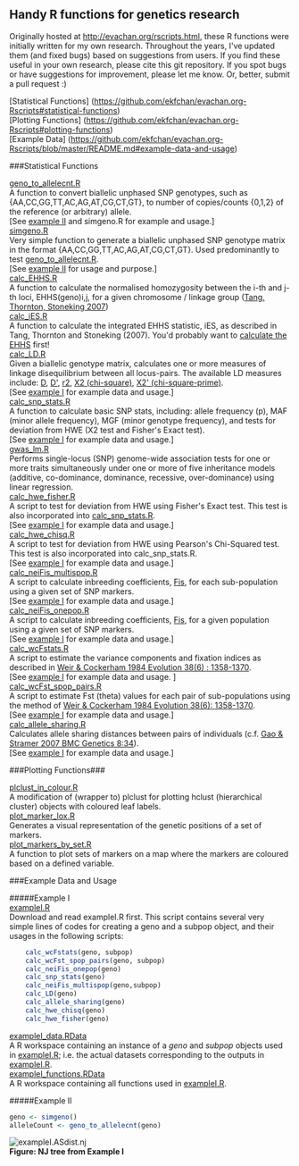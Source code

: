 ## Handy R functions for genetics research 

Originally hosted at http://evachan.org/rscripts.html, these R functions were initially written for my own research. Throughout the years, I've updated them (and fixed bugs) based on suggestions from users. If you find these useful in your own research, please cite this git repository. If you spot bugs or have suggestions for improvement, please let me know.  Or, better, submit a pull request :)   

[Statistical Functions] (https://github.com/ekfchan/evachan.org-Rscripts#statistical-functions)  
[Plotting Functions] (https://github.com/ekfchan/evachan.org-Rscripts#plotting-functions)  
[Example Data] (https://github.com/ekfchan/evachan.org-Rscripts/blob/master/README.md#example-data-and-usage)   

###Statistical Functions

[geno_to_allelecnt.R](https://github.com/ekfchan/evachan.org-Rscripts/blob/master/rscripts/geno_to_allelecnt.R)  
A function to convert biallelic unphased SNP genotypes, such as {AA,CC,GG,TT,AC,AG,AT,CG,CT,GT}, to number of copies/counts {0,1,2} of the reference (or arbitrary) allele.  
[See [example II](https://github.com/ekfchan/evachan.org-Rscripts/blob/master/README.md#example-ii) and simgeno.R for example and usage.]  
[simgeno.R](https://github.com/ekfchan/evachan.org-Rscripts/blob/master/rscripts/simgeno.R)  
Very simple function to generate a biallelic unphased SNP genotype matrix in the format {AA,CC,GG,TT,AC,AG,AT,CG,CT,GT}. Used predominantly to test [geno_to_allelecnt.R](https://github.com/ekfchan/evachan.org-Rscripts/blob/master/rscripts/geno_to_allelecnt.R).  
[See [example II](https://github.com/ekfchan/evachan.org-Rscripts/blob/master/README.md#example-ii) for usage and purpose.]  
[calc_EHHS.R](https://github.com/ekfchan/evachan.org-Rscripts/blob/master/rscripts/calc_EHHS.R)  
A function to calculate the normalised homozygosity between the i-th and j-th loci, EHHS(geno)i,j, for a given chromosome / linkage group ([Tang, Thornton, Stoneking 2007](http://www.plosbiology.org/article/info:doi/10.1371/journal.pbio.0050171))  
[calc_iES.R](https://github.com/ekfchan/evachan.org-Rscripts/blob/master/rscripts/calc_iES.R)  
A function to calculate the integrated EHHS statistic, iES, as described in Tang, Thornton and Stoneking (2007).  You'd probably want to [calculate the EHHS](https://github.com/ekfchan/evachan.org-Rscripts/blob/master/rscripts/calc_EHHS.R) first!   
[calc_LD.R](https://github.com/ekfchan/evachan.org-Rscripts/blob/master/rscripts/calc_LD.R)  
Given a biallelic genotype matrix, calculates one or more measures of linkage disequilibrium between all locus-pairs. The available LD measures include: [D](http://www.jstor.org/sici?sici=0014-3820%28196012%2914%3A4%3C458%3ATEDOCP%3E2.0.CO%3B2-4), [D'](http://www.genetics.org/cgi/reprint/49/1/49), [r2](http://www.springerlink.com/content/g6449ph0v65t5w87/), [X2 (chi-square)](http://www.sciencedirect.com/science?_ob=ArticleURL&_udi=B6WXD-4F1SCHP-33&_user=4421&_rdoc=1&_fmt=&_orig=search&_sort=d&_docanchor=&view=c&_acct=C000059598&_version=1&_urlVersion=0&_userid=4421&md5=e0ec8112b03fb20f4212ae2b3e7d9fee), [X2' (chi-square-prime)](http://www.genetics.org/cgi/content/abstract/86/1/227).  
[See [example I](https://github.com/ekfchan/evachan.org-Rscripts/blob/master/README.md#example-i) for example data and usage.]  
[calc_snp_stats.R](https://github.com/ekfchan/evachan.org-Rscripts/blob/master/rscripts/calc_snp_stats.R)  
A function to calculate basic SNP stats, including: allele frequency (p), MAF (minor allele frequency), MGF (minor genotype frequency), and tests for deviation from HWE (X2 test and Fisher's Exact test).  
[See [example I](https://github.com/ekfchan/evachan.org-Rscripts/blob/master/README.md#example-i) for example data and usage.]  
[gwas_lm.R](https://github.com/ekfchan/evachan.org-Rscripts/blob/master/rscripts/gwas_lm.R)  
Performs single-locus (SNP) genome-wide association tests for one or more traits simultaneously under one or more of five inheritance models (additive, co-dominance, dominance, recessive, over-dominance) using linear regression.  
[calc_hwe_fisher.R](https://github.com/ekfchan/evachan.org-Rscripts/blob/master/rscripts/calc_hwe_fisher.R)  
A script to test for deviation from HWE using Fisher's Exact test. This test is also incorporated into [calc_snp_stats.R](https://github.com/ekfchan/evachan.org-Rscripts/blob/master/rscripts/calc_snp_stats.R).  
[See [example I](https://github.com/ekfchan/evachan.org-Rscripts/blob/master/README.md#example-i) for example data and usage.]  
[calc_hwe_chisq.R](https://github.com/ekfchan/evachan.org-Rscripts/blob/master/rscripts/calc_hwe_chisq.R)  
A script to test for deviation from HWE using Pearson's Chi-Squared test. This test is also incorporated into calc_snp_stats.R.  
[See [example I](https://github.com/ekfchan/evachan.org-Rscripts/blob/master/README.md#example-i) for example data and usage.]  
[calc_neiFis_multispop.R](https://github.com/ekfchan/evachan.org-Rscripts/blob/master/rscripts/calc_neiFis_multispop.R)  
A script to calculate inbreeding coefficients, [Fis](http://www3.interscience.wiley.com/journal/119623803/abstract), for each sub-population using a given set of SNP markers.  
[See [example I](https://github.com/ekfchan/evachan.org-Rscripts/blob/master/README.md#example-i) for example data and usage.]  
[calc_neiFis_onepop.R](https://github.com/ekfchan/evachan.org-Rscripts/blob/master/rscripts/calc_neiFis_onepop.R)  
A script to calculate inbreeding coefficients, [Fis](http://www3.interscience.wiley.com/journal/119623803/abstract),  for a given population using a given set of SNP markers.  
[See [example I](https://github.com/ekfchan/evachan.org-Rscripts/blob/master/README.md#example-i) for example data and usage.]  
[calc_wcFstats.R](https://github.com/ekfchan/evachan.org-Rscripts/blob/master/rscripts/calc_wcFstats.R)  
A script to estimate the variance components and fixation indices as described in  [Weir & Cockerham 1984 Evolution 38(6) : 1358-1370](http://www.jstor.org/stable/2408641?&Search=yes&term=weir&term=cockerham&list=hide&searchUri=%2Faction%2FdoBasicSearch%3FQuery%3Dweir%2Bcockerham%26jc%3Dj100004%26wc%3Don%26Search.x%3D0%26Search.y%3D0%26Search%3DSearch&item=2&ttl=275&returnArticleService=showArticle).  
[See [example I](https://github.com/ekfchan/evachan.org-Rscripts/blob/master/README.md#example-i) for example data and usage. ]  
[calc_wcFst_spop_pairs.R](https://github.com/ekfchan/evachan.org-Rscripts/blob/master/rscripts/calc_wcFst_spop_pairs.R)  
A script to estimate Fst (theta) values for each pair of sub-populations using the method of [Weir & Cockerham 1984 Evolution 38(6): 1358-1370](http://www.jstor.org/stable/2408641?&Search=yes&term=weir&term=cockerham&list=hide&searchUri=%2Faction%2FdoBasicSearch%3FQuery%3Dweir%2Bcockerham%26jc%3Dj100004%26wc%3Don%26Search.x%3D0%26Search.y%3D0%26Search%3DSearch&item=2&ttl=275&returnArticleService=showArticle).  
[See [example I](https://github.com/ekfchan/evachan.org-Rscripts/blob/master/README.md#example-i) for example data and usage.]  
[calc_allele_sharing.R](https://github.com/ekfchan/evachan.org-Rscripts/blob/master/rscripts/calc_allele_sharing.R)  
Calculates allele sharing distances between pairs of individuals (c.f. [Gao & Stramer 2007 BMC Genetics 8:34](http://www.biomedcentral.com/1471-2156/8/34)).  
[See [example I](https://github.com/ekfchan/evachan.org-Rscripts/blob/master/README.md#example-i) for example data and usage.]  


###Plotting Functions###

[plclust_in_colour.R](https://github.com/ekfchan/evachan.org-Rscripts/blob/master/rscripts/plclust_in_colour.R)  
A modification of (wrapper to) plclust for plotting hclust (hierarchical cluster) objects with coloured leaf labels.    
[plot_marker_lox.R](https://github.com/ekfchan/evachan.org-Rscripts/blob/master/rscripts/plot_marker_lox.R)  
Generates a visual representation of the genetic positions of a set of markers.  
[plot_markers_by_set.R](https://github.com/ekfchan/evachan.org-Rscripts/blob/master/rscripts/plot_markers_by_set.R)  
A function to plot sets of markers on a map where the markers are coloured based on a defined variable.   


###Example Data and Usage

#####Example I  
[exampleI.R](https://github.com/ekfchan/evachan.org-Rscripts/blob/master/rscripts/exampleI.R)  
Download and read exampleI.R first. This script contains several very simple lines of codes for creating a geno and a subpop object, and their usages in the following scripts: 
```R
    calc_wcFstats(geno, subpop)
    calc_wcFst_spop_pairs(geno, subpop)
    calc_neiFis_onepop(geno)
    calc_snp_stats(geno)
    calc_neiFis_multispop(geno,subpop)
    calc_LD(geno)
    calc_allele_sharing(geno)  
    calc_hwe_chisq(geno)
    calc_hwe_fisher(geno)
```
[exampleI_data.RData](https://github.com/ekfchan/evachan.org-Rscripts/blob/master/rscripts/exampleI_data.RData)  
A R workspace containing an instance of a _geno_ and _subpop_ objects used in [exampleI.R](https://github.com/ekfchan/evachan.org-Rscripts/blob/master/rscripts/exampleI.R); i.e. the actual datasets corresponding to the outputs in [exampleI.R](https://github.com/ekfchan/evachan.org-Rscripts/blob/master/rscripts/exampleI.R).  
[exampleI_functions.RData](https://github.com/ekfchan/evachan.org-Rscripts/blob/master/rscripts/exampleI_functions.RData)  
A R workspace containing all functions used in [exampleI.R](https://github.com/ekfchan/evachan.org-Rscripts/blob/master/rscripts/exampleI.R).  

#####Example II  
```R
geno <- simgeno()
alleleCount <- geno_to_allelecnt(geno)
```

![exampleI.ASdist.nj](https://github.com/ekfchan/evachan.org-Rscripts/blob/master/rscripts/exampleI.ASdist.nj.png "NJ Tree of AS Distance Matrix")  
**Figure: NJ tree from Example I**  


